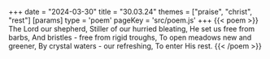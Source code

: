 +++
date = "2024-03-30"
title = "30.03.24"
themes = ["praise", "christ", "rest"]
[params]
  type = 'poem'
  pageKey = 'src/poem.js'
+++
{{< poem >}}
The Lord our shepherd,
Stiller of our hurried bleating,
He set us free from barbs,
And bristles - free from rigid troughs,
To open meadows new and greener,
By crystal waters - our refreshing,
To enter His rest.
{{< /poem >}}